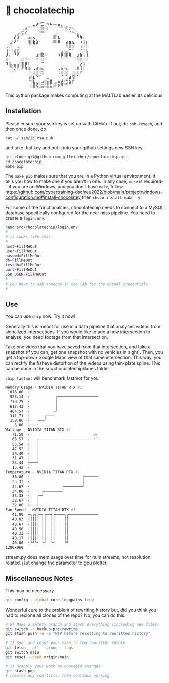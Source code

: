 # 🍪 chocolatechip

```
⠀⠀⠀⠀⠀⠀⠀⠀⠀⠀⣀⡴⠚⣉⡙⠲⠦⠤⠤⣤⡀⠀⠀⠀⠀⠀⠀⠀⠀⠀
⠀⠀⠀⠀⠀⠀⢀⣴⠛⠉⠉⠀⣾⣷⣿⡆⠀⠀⠀⠐⠛⠿⢟⡲⢦⡀⠀⠀⠀⠀
⠀⠀⠀⠀⣠⢞⣭⠎⠀⠀⠀⠀⠘⠛⠛⠀⠀⢀⡀⠀⠀⠀⠀⠈⠓⠿⣄⠀⠀⠀
⠀⠀⠀⡜⣱⠋⠀⠀⣠⣤⢄⠀⠀⠀⠀⠀⠀⣿⡟⣆⠀⠀⠀⠀⠀⠀⠻⢷⡄⠀
⠀⢀⣜⠜⠁⠀⠀⠀⢿⣿⣷⣵⠀⠀⠀⠀⠀⠿⠿⠿⠀⠀⣴⣶⣦⡀⠀⠰⣹⡆
⢀⡞⠆⠀⣀⡀⠀⠀⠘⠛⠉⠁⠀⠀⠀⠀⠀⠀⠀⠀⠀⠀⢿⣿⣶⠇⠀⢠⢻⡇
⢸⠃⠘⣾⣏⡇⠀⠀⠀⠀⠀⠀⠀⡀⠀⠀⠀⠀⠀⠀⣠⣤⣤⡉⠁⠀⠀⠈⠫⣧
⡸⡄⠀⠘⠟⠀⠀⠀⠀⠀⠀⣰⣿⣟⢧⠀⠀⠀⠀⠰⡿⣿⣿⢿⠀⠀⣰⣷⢡⢸
⣿⡇⠀⠀⠀⣰⣿⡻⡆⠀⠀⠻⣿⣿⣟⠀⠀⠀⠀⠀⠉⠉⠉⠀⠀⠘⢿⡿⣸⡞
⠹⣽⣤⣤⣤⣹⣿⡿⠇⠀⠀⠀⠀⠉⠁⠀⠀⠀⠀⠀⠀⠀⠀⠀⠀⠀⠀⡔⣽⠀
⠀⠙⢻⡙⠟⣹⠟⢷⣶⣄⢀⣴⣶⣄⠀⠀⠀⠀⠀⢀⣤⡦⣄⠀⠀⢠⣾⢸⠏⠀
⠀⠀⠘⠀⠀⠀⠀⠀⠈⢷⢼⣿⡿⡽⠀⠀⠀⠀⠀⠸⣿⣿⣾⠀⣼⡿⣣⠟⠀⠀
⠀⠀⠀⠀⠀⠀⠀⠀⢠⡾⣆⠑⠋⠀⢀⣀⠀⠀⠀⠀⠈⠈⢁⣴⢫⡿⠁⠀⠀⠀
⠀⠀⠀⠀⠀⠀⠀⠀⠈⠙⣧⣄⡄⠴⣿⣶⣿⢀⣤⠶⣞⣋⣩⣵⠏⠀⠀⠀⠀⠀
⠀⠀⠀⠀⠀⠀⠀⠀⠀⢺⣿⢯⣭⣭⣯⣯⣥⡵⠿⠟⠛⠉⠉⠀⠀⠀⠀⠀⠀⠀
```

This python package makes computing at the MALTLab easier. its delicious

## Installation

Please ensure your ssh key is set up with GitHub.
if not, do `ssh-keygen`, and then once done, do 

```bash
cat ~/.ssh/id_rsa.pub
```

and take that key and put it into your github settings new SSH key.


```bash
git clone git@github.com:jpfleischer/chocolatechip.git
cd chocolatechip
make pip
```

The `make pip` makes sure that you are in a Python virtual environment.
It tells you how to make one if you aren't in one. In any case, `make` is
required-- if you are on Windows, and you don't have `make`, follow
https://github.com/cybertraining-dsc/reu2022/blob/main/project/windows-configuration.md#install-chocolatey
then `choco install make -y`

For some of the functionalities, chocolatechip needs to connect to a
MySQL database specifically configured for the near miss pipeline.
You need to create a `login.env`.

```bash
nano src/chocolatechip/login.env
# 
# it looks like this
#
host=FillMeOut
user=FillMeOut
passwd=FillMeOut
db=FillMeOut
testdb=FillMeOut
port=FillMeOut
SSH_USER=FillMeOut
#
# you have to ask someone in the lab for the actual credentials.
#
```

## Use


You can use `chip` now. Try it now!


Generally this is meant for use in a data pipeline that
analyses videos from signalized intersections. If you would
like to add a new intersection to analyse, you need footage
from that intersection.

Take one video that you have saved from that intersection, and
take a snapshot (if you can, get one snapshot with no vehicles
in sight). Then, you get a top-down Google Maps view of that same
intersection. This way, you can rectify the fisheye distortion
of the videos using thin-plate spline. This can be done in the
src/chocolatechip/lanes folder.

`chip fastmot` will benchmark fastmot for you

```bash
Memory Usage - NVIDIA TITAN RTX #1
 1076.00  ┼
  923.14  ┤           ╭──────────────────
  770.29  ┤           │
  617.43  ┤           │
  464.57  ┤          ╭╯
  311.71  ┤      ╭───╯
  158.86  ┤   ╭──╯
    6.00  ┼───╯
Wattage - NVIDIA TITAN RTX #1
   71.59  ┤                            ╭╮
   63.57  ┤   ╭────────────────────────╯╰
   55.54  ┤   │
   47.52  ┤   │
   39.49  ┤   │
   31.47  ┤   │
   23.44  ┼───╯
   15.42  ┤
Temperature - NVIDIA TITAN RTX #1
   36.00  ┤                       ╭──────
   35.33  ┤                       │
   34.67  ┤              ╭────────╯
   34.00  ┤     ╭────────╯
   33.33  ┤   ╭─╯
   32.67  ┤   │
   32.00  ┼───╯
Fan Speed - NVIDIA TITAN RTX #1
   41.00  ┼╮╭╮╭─╮╭──╮╭────╮╭─────────────
   40.83  ┤││││ ││  ││    ││
   40.67  ┤││││ ││  ││    ││
   40.50  ┤││││ ││  ││    ││
   40.33  ┤││││ ││  ││    ││
   40.17  ┤││││ ││  ││    ││
   40.00  ┤╰╯╰╯ ╰╯  ╰╯    ╰╯
1280x960
```


stream.py does mem usage over time for num streams, not resolution related.
jsut change the parameter to gpu plotter.

## Miscellaneous Notes

This may be necessary

```bash
git config --global core.longpaths true
```


Wonderful cure to the problem of rewriting history but, 
did you think you had to reclone all clones of the repo? 
No, you can do this:


```bash
# 0) Make a safety branch and stash everything (including new files)
git switch -c backup-pre-rewrite
git stash push -u -m "WIP before resetting to rewritten history"

# 1) Sync and reset your main to the rewritten remote
git fetch --all --prune --tags
git switch main
git reset --hard origin/main

# 2) Reapply your work as unstaged changes
git stash pop
# resolve any conflicts, then continue working
```
